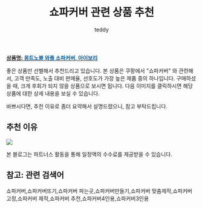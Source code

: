 ﻿---
layout: post
title:  "쇼파커버 관련 상품 추천"
author: teddy
categories: [ 가구/인테리어 ]
tags: [쇼파커버,쇼파커버뜨기,쇼파커버 파는곳,쇼파커버만들기,쇼파커버 맞춤제작,쇼파커버 고정,쇼파커버 제작,쇼파커버 추천,쇼파커버4인용,쇼파커버3인용]
image: https://static.coupangcdn.com/image/retail/images/2020/07/06/15/2/59c0228e-e79c-4731-ac5d-435d751b9054.jpg 
description: "쿠팡에서 쇼파커버 관련 상품으로 가장 고객 선호도가 높은 제품 중 하나입니다."
---

<a href="https://link.coupang.com/re/AFFSDP?lptag=AF5385349&pageKey=294960956&itemId=930390381&vendorItemId=71029801600&traceid=V0-153-d11d1011d22fa12a"><b>상품명: <font color='#01579B'>몽트노블 와플 소파커버, 아이보리</font></b></a>

좋은 상품만 선별해서 추천드리고 있습니다.
본 상품은 쿠팡에서 "쇼파커버" 와 관련해서, 고객 만족도, 노출 대비 판매율, 선호도가 가장 높은 제품 중의 하나입니다.
구매하셨을 때, 크게 후회가 되지 않을 상품으로 보시면 됩니다. 
다음 이미지를 클릭하시면 해당 상품에 대한 상세 내용을 보실 수 있습니다.

바쁘시다면, 추천 이유로 좀더 요약해서 설명드렸으니, 참고 부탁드립니다.

## 추천 이유 

<a href="https://link.coupang.com/re/AFFSDP?lptag=AF5385349&pageKey=294960956&itemId=930390381&vendorItemId=71029801600&traceid=V0-153-d11d1011d22fa12a"><img src="https://thumbnail8.coupangcdn.com/thumbnails/remote/q89/image/retail/images/1294793406870847-304c17f4-1c56-4fdd-b422-49ade9214d25.jpg"></a> 

본 블로그는 파트너스 활동을 통해 일정액의 수수료를 제공받을 수 있습니다.

## 참고: 관련 검색어    
쇼파커버,쇼파커버뜨기,쇼파커버 파는곳,쇼파커버만들기,쇼파커버 맞춤제작,쇼파커버 고정,쇼파커버 제작,쇼파커버 추천,쇼파커버4인용,쇼파커버3인용
